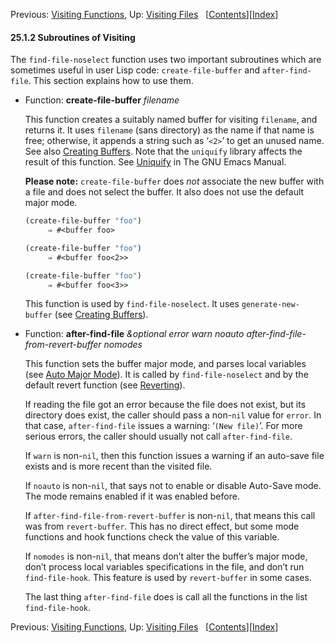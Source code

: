 

Previous: [Visiting Functions](Visiting-Functions.html), Up: [Visiting Files](Visiting-Files.html)   \[[Contents](index.html#SEC_Contents "Table of contents")]\[[Index](Index.html "Index")]

#### 25.1.2 Subroutines of Visiting

The `find-file-noselect` function uses two important subroutines which are sometimes useful in user Lisp code: `create-file-buffer` and `after-find-file`. This section explains how to use them.

*   Function: **create-file-buffer** *filename*

    This function creates a suitably named buffer for visiting `filename`, and returns it. It uses `filename` (sans directory) as the name if that name is free; otherwise, it appends a string such as ‘`<2>`’ to get an unused name. See also [Creating Buffers](Creating-Buffers.html). Note that the `uniquify` library affects the result of this function. See [Uniquify](https://www.gnu.org/software/emacs/manual/html_node/emacs/Uniquify.html#Uniquify) in The GNU Emacs Manual.

    **Please note:** `create-file-buffer` does *not* associate the new buffer with a file and does not select the buffer. It also does not use the default major mode.

    ```lisp
    (create-file-buffer "foo")
         ⇒ #<buffer foo>
    ```

    ```lisp
    (create-file-buffer "foo")
         ⇒ #<buffer foo<2>>
    ```

    ```lisp
    (create-file-buffer "foo")
         ⇒ #<buffer foo<3>>
    ```

    This function is used by `find-file-noselect`. It uses `generate-new-buffer` (see [Creating Buffers](Creating-Buffers.html)).

<!---->

*   Function: **after-find-file** *\&optional error warn noauto after-find-file-from-revert-buffer nomodes*

    This function sets the buffer major mode, and parses local variables (see [Auto Major Mode](Auto-Major-Mode.html)). It is called by `find-file-noselect` and by the default revert function (see [Reverting](Reverting.html)).

    If reading the file got an error because the file does not exist, but its directory does exist, the caller should pass a non-`nil` value for `error`. In that case, `after-find-file` issues a warning: ‘`(New file)`’. For more serious errors, the caller should usually not call `after-find-file`.

    If `warn` is non-`nil`, then this function issues a warning if an auto-save file exists and is more recent than the visited file.

    If `noauto` is non-`nil`, that says not to enable or disable Auto-Save mode. The mode remains enabled if it was enabled before.

    If `after-find-file-from-revert-buffer` is non-`nil`, that means this call was from `revert-buffer`. This has no direct effect, but some mode functions and hook functions check the value of this variable.

    If `nomodes` is non-`nil`, that means don’t alter the buffer’s major mode, don’t process local variables specifications in the file, and don’t run `find-file-hook`. This feature is used by `revert-buffer` in some cases.

    The last thing `after-find-file` does is call all the functions in the list `find-file-hook`.

Previous: [Visiting Functions](Visiting-Functions.html), Up: [Visiting Files](Visiting-Files.html)   \[[Contents](index.html#SEC_Contents "Table of contents")]\[[Index](Index.html "Index")]
